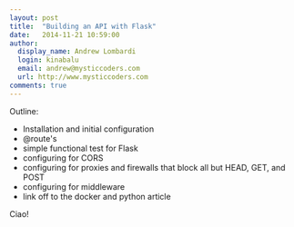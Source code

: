 ```yaml
---
layout: post
title:  "Building an API with Flask"
date:   2014-11-21 10:59:00
author:
  display_name: Andrew Lombardi
  login: kinabalu
  email: andrew@mysticcoders.com
  url: http://www.mysticcoders.com
comments: true
---
```


Outline:
- Installation and initial configuration
- @route's
- simple functional test for Flask
- configuring for CORS
- configuring for proxies and firewalls that block all but HEAD, GET, and POST
- configuring for middleware
- link off to the docker and python article

Ciao!